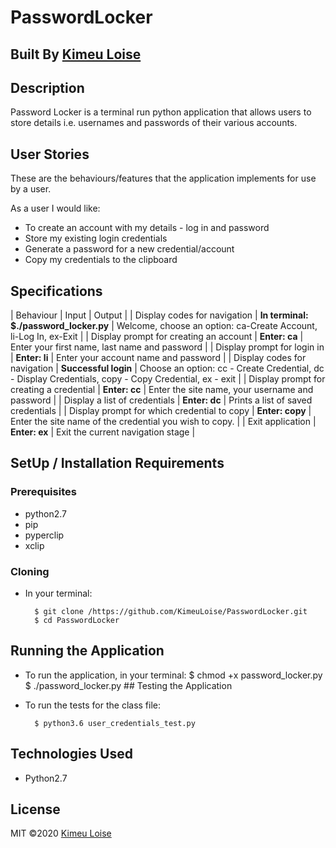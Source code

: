 # PasswordLocker

## Built By [Kimeu Loise](https://github.com/KimeuLoise)

## Description
Password Locker is a terminal run python application that allows users to store details i.e. usernames and passwords of their various accounts.

## User Stories
These are the behaviours/features that the application implements for use by a user.

As a user I would like:
* To create an account with my details - log in and password
* Store my existing login credentials
* Generate a password for a new credential/account
* Copy my credentials to the clipboard

## Specifications
| Behaviour | Input | Output |
| Display codes for navigation | **In terminal: $./password_locker.py** | Welcome, choose an option: ca-Create Account, li-Log In, ex-Exit |
| Display prompt for creating an account | **Enter: ca** | Enter your first name, last name and password |
| Display prompt for login in | **Enter: li** | Enter your account name and password |
| Display codes for navigation | **Successful login** | Choose an option: cc - Create Credential, dc - Display Credentials, copy - Copy Credential, ex - exit |
| Display prompt for creating a credential | **Enter: cc** | Enter the site name, your username and password |
| Display a list of credentials | **Enter: dc** | Prints a list of saved credentials |
| Display prompt for which credential to copy | **Enter: copy** | Enter the site name of the credential you wish to copy. |
| Exit application | **Enter: ex** | Exit the current navigation stage |

## SetUp / Installation Requirements
### Prerequisites
* python2.7
* pip
* pyperclip
* xclip
### Cloning
* In your terminal:
        
        $ git clone /https://github.com/KimeuLoise/PasswordLocker.git
        $ cd PasswordLocker
## Running the Application
* To run the application, in your terminal:
        $ chmod +x password_locker.py
        $ ./password_locker.py
        ## Testing the Application
* To run the tests for the class file:

        $ python3.6 user_credentials_test.py

## Technologies Used
* Python2.7

## License

MIT &copy;2020 [Kimeu Loise](https://github.com/KimeuLoise)
